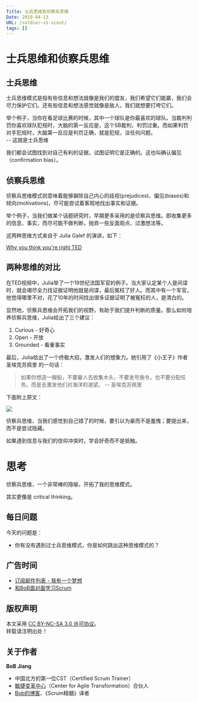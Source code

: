 ```yaml
---
Title: 士兵思维和侦察兵思维
Date: 2019-04-13
URL: /soldier-vs-scout/ 
tags: []
---
```


# 士兵思维和侦察兵思维

## 士兵思维
士兵思维模式是指有些信息和想法就像是我们的盟友，我们希望它们能赢，我们会尽力保护它们。还有些信息和想法感觉就像是敌人，我们就想要打垮它们。

举个例子，当你在看足球比赛的时候，其中一个球队是你最喜欢的球队。当裁判判罚你喜欢球队犯规时，大脑的第一反应是，这个SB裁判，判罚过重。而如果判罚对手犯规时，大脑第一反应是判罚正确，就是犯规，没任何问题。  
 -- 这就是士兵思维

我们都会试图找到对自己有利的证据，试图证明它是正确的。这也叫确认偏见（confirmation bias）。

## 侦察兵思维
侦察兵思维模式则意味着能够摒除自己内心的歧视(prejudices)、偏见(biases)和倾向(motivations)，尽可能尝试着客观地找出事实和证据。

举个例子，当我们做某个话题研究时，早期更多采用的是侦察兵思维。即收集更多的信息、事实，而尽可能不做判断，抛弃一些反面观点、过激想法等。

这两种思维方式来自于 Julia Galef 的演讲，如下：

[Why you think you're right TED](https://www.ted.com/talks/julia_galef_why_you_think_you_re_right_even_if_you_re_wrong#t-678506)

## 两种思维的对比
在TED视频中，Julia举了一个19世纪法国军官的例子。当大家认定某个人是间谍时，就会竭尽全力找证据证明他就是间谍，最后冤枉了好人。而其中有一个军官，他觉得哪里不对，花了10年的时间找出很多证据证明了被冤枉的人，是清白的。

显然地，侦察兵思维会开拓我们的视野，有助于我们提升判断的质量。那么如何培养侦察兵思维，Julia给出了三个建议：

1. Curious - 好奇心
2. Open - 开放
3. Grounded - 看重事实

最后，Julia给出了一个终极大招，激发人们的想象力。她引用了《小王子》作者 圣埃克苏佩里 的一句话：

> 如果你想造一艘船，不要雇人去收集木头，不要发号施令，也不要分配任务。而是去激发他们对海洋的渴望。
-- 圣埃克苏佩里

下面附上原文：

![](/images/yearn-sea.jpeg)

侦察兵思维，当我们感觉到自己错了的时候，要引以为豪而不是羞愧；要提出来，而不是尝试隐藏。

如果遇到信息与我们的信仰冲突时，学会好奇而不是抵触。

# 思考
侦察兵思维，一个非常棒的隐喻，开拓了我的思维模式。

其实更像是 critical thinking。

## 每日问题

今天的问题是：
- 你有没有遇到过士兵思维模式，你是如何跳出这种思维模式的？

## 广告时间

- [订阅邮件列表 - 我有一个梦想](https://tinyletter.com/bobjiang)
- [和BoB面对面学习Scrum](https://appmopev1px9533.h5.xiaoeknow.com/homepage) 

## 版权声明

本文采用 [CC BY-NC-SA 3.0 许可协议](https://creativecommons.org/licenses/by-nc-sa/3.0/deed.zh)。  
转载请注明出处！

## 关于作者

**BoB Jiang**

- 中国北方的第一位CST（Certified Scrum Trainer）  
- [敏捷变革中心](https://www.c4at.cn/)（Center for Agile Transformation）合伙人  
- [Bob的博客](http://www.bobjiang.com)、《Scrum精髓》译者
